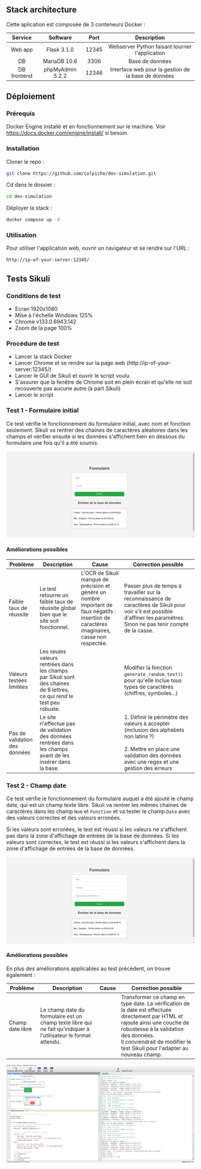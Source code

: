 ## Stack architecture

Cette aplication est composée de 3 conteneurs Docker :

|   Service   |     Software     | Port  |                     Description                     |
| :---------: | :--------------: | :---: | :-------------------------------------------------: |
|   Web app   |   Flask 3.1.0    | 12345 |   Webserver Python faisant tourner l'application    |
|     DB      |   MariaDB 10.6   | 3306  |                   Base de données                   |
| DB frontend | phpMyAdmin 5.2.2 | 12346 | Interface web pour la gestion de la base de données |

## Déploiement

### Prérequis

Docker Engine installé et en fonctionnement sur le machine. Voir https://docs.docker.com/engine/install/ si besoin.

### Installation

Cloner le repo :
```bash
git clone https://github.com/colpiche/dev-simulation.git
```

Cd dans le dossier :
```bash
cd dev-simulation
```

Déployer la stack :
```bash
docker compose up -d
```

### Utilisation
Pour utiliser l'application web, ouvrir un navigateur et se rendre sur l'URL :

```bash
http://ip-of-your-server:12345/
```

## Tests Sikuli

### Conditions de test
 - Ecran 1920x1080
 - Mise à l'échelle Windows 125%
 - Chrome v133.0.6943.142
 - Zoom de la page 100%

### Procédure de test
 - Lancer la stack Docker
 - Lancer Chrome et se rendre sur la page web (http://ip-of-your-server:12345/)
 - Lancer le GUI de Sikuli et ouvrir le script voulu
 - S'assurer que la fenêtre de Chrome soit en plein écran et qu'elle ne soit recouverte pas aucune autre (à part Sikuli)
 - Lancer le script

### Test 1 - Formulaire initial

Ce test vérifie le fonctionnement du formulaire initial, avec nom et fonction seulement.
Sikuli va rentrer des chaines de caractères aléatoires dans les champs et vérifier ensuite si les données s'affichent bien en dessous du formulaire une fois qu'il a été soumis.

![Test 1](img/test1.png)

#### Améliorations possibles

| Problème                      | Description                                                                                                            | Cause                                                                                                                                          | Correction possible                                                                                                                                                                  |
| ----------------------------- | ---------------------------------------------------------------------------------------------------------------------- | ---------------------------------------------------------------------------------------------------------------------------------------------- | ------------------------------------------------------------------------------------------------------------------------------------------------------------------------------------ |
| Faible taux de réussite       | Le test retourne un faible taux de réussite global bien que le site soit fonctionnel.                                  | L'OCR de Sikuli manque de précision et génère un nombre important de faux négatifs : insertion de caractères imaginaires, casse non respectée. | Passer plus de temps à travailler sur la reconnaissance de caractères de Sikuli pour voir s'il est possible d'affiner les paramètres. Sinon ne pas tenir compte de la casse.         |
| Valeurs testées limitées      | Les seules valeurs rentrées dans les champs par Sikuli sont des chaines de 8 lettres, ce qui rend le test peu robuste. |                                                                                                                                                | Modifier la fonction `generate_random_text()` pour qu'elle inclue tous types de caractères (chiffres, symboles...)                                                                   |
| Pas de validation des données | Le site n'effectue pas de validation des données rentrées dans les champs avant de les insérer dans la base.           |                                                                                                                                                | 1. Définir le périmètre des valeurs à accepter (inclusion des alphabets non latins ?)<br><br>2. Mettre en place une validation des données avec une regex et une gestion des erreurs |

### Test 2 - Champ date

Ce test vérifie le fonctionnement du formulaire auquel a été ajouté le champ date, qui est un champ texte libre. Sikuli va rentrer les mêmes chaines de caractères dans les champ `Nom` et `Fonction` et va tester le champ `Date` avec des valeurs correctes et des valeurs erronées.

Si les valeurs sont erronées, le test est réussi si les valeurs ne s'affichent pas dans la zone d'affichage de entrées de la base de données.
Si les valeurs sont correctes, le test est réussi si les valeurs s'affichent dans la zone d'affichage de entrées de la base de données.

![Test 2](img/test2.png)

#### Améliorations possibles

En plus des améliorations applicables au test précédent, on trouve également :

| Problème         | Description                                                                                                     | Cause | Correction possible                                                                                                                                                                                                                                     |
| ---------------- | --------------------------------------------------------------------------------------------------------------- | ----- | ------------------------------------------------------------------------------------------------------------------------------------------------------------------------------------------------------------------------------------------------------- |
| Champ date libre | Le champ date du formulaire est un champ texte libre qui ne fait qu'indiquer à l'utilisateur le format attendu. |       | Transformer ce champ en type date. La vérification de la date est  effectuée directement par HTML et rajoute ainsi une couche de robustesse à la validation des données.<br>Il conviendrait de modifier le test Sikuli pour l'adapter au nouveau champ. |

![Sikuli 2](img/sikuli2.png)